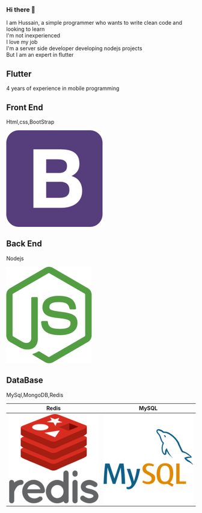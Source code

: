 ### Hi there 👋

I am Hussain, a simple programmer who wants to write clean code and looking to learn<br>
I'm not inexperienced<br>
I love my job<br>
I'm a server side developer developing nodejs projects<br>
But I am an expert in flutter
## Flutter

4 years of experience in mobile programming

## Front End

Html,css,BootStrap

![logo](https://github.com/Ho3einTahan/Ho3einTahan/blob/main/bootstrap.png?raw=true)
## Back End

Nodejs

![logo](https://github.com/Ho3einTahan/Ho3einTahan/blob/main/nodejs.png?raw=true)
## DataBase

MySql,MongoDB,Redis


| Redis               |     MySQL               |
| ---------------------- | ---------------------- |
| ![logo](https://github.com/Ho3einTahan/Ho3einTahan/blob/main/redis.png?raw=true) | ![logo](https://github.com/Ho3einTahan/Ho3einTahan/blob/main/mysql.png?raw=true) |
